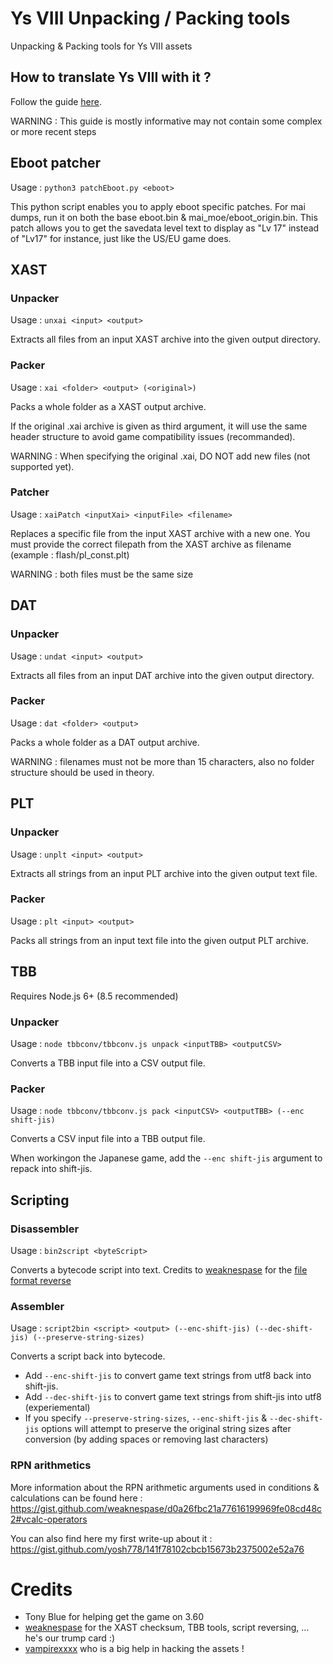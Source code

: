 # Ys VIII Unpacking / Packing tools

Unpacking & Packing tools for Ys VIII assets


## How to translate Ys VIII with it ?

Follow the guide [here](https://github.com/yosh778/YsVIII-tools/blob/master/Translation.md).

WARNING : This guide is mostly informative may not contain some complex or more recent steps

## Eboot patcher

Usage : `python3 patchEboot.py <eboot>`

This python script enables you to apply eboot specific patches. For mai dumps, run it on both the base eboot.bin & mai_moe/eboot_origin.bin.
This patch allows you to get the savedata level text to display as "Lv 17" instead of "Lv17" for instance, just like the US/EU game does.


## XAST
### Unpacker

Usage : `unxai <input> <output>`

Extracts all files from an input XAST archive into the given output directory.


### Packer

Usage : `xai <folder> <output> (<original>)`

Packs a whole folder as a XAST output archive.

If the original .xai archive is given as third argument,
it will use the same header structure to avoid game compatibility issues (recommanded).

WARNING : When specifying the original .xai, DO NOT add new files (not supported yet).


### Patcher

Usage : `xaiPatch <inputXai> <inputFile> <filename>`

Replaces a specific file from the input XAST archive with a new one.
You must provide the correct filepath from the XAST archive as filename (example : flash/pl_const.plt)

WARNING : both files must be the same size


## DAT
### Unpacker

Usage : `undat <input> <output>`

Extracts all files from an input DAT archive into the given output directory.


### Packer

Usage : `dat <folder> <output>`

Packs a whole folder as a DAT output archive.

WARNING : filenames must not be more than 15 characters, also no folder structure should be used in theory.

## PLT
### Unpacker

Usage : `unplt <input> <output>`

Extracts all strings from an input PLT archive into the given output text file.

### Packer

Usage : `plt <input> <output>`

Packs all strings from an input text file into the given output PLT archive.

## TBB

Requires Node.js 6+ (8.5 recommended)

### Unpacker

Usage : `node tbbconv/tbbconv.js unpack <inputTBB> <outputCSV>`

Converts a TBB input file into a CSV output file.


### Packer

Usage : `node tbbconv/tbbconv.js pack <inputCSV> <outputTBB> (--enc shift-jis)`

Converts a CSV input file into a TBB output file.

When workingon the Japanese game, add the `--enc shift-jis` argument to repack into shift-jis.


## Scripting

### Disassembler

Usage : `bin2script <byteScript>`

Converts a bytecode script into text.
Credits to [weaknespase](https://github.com/weaknespase) for the [file format reverse](https://gist.github.com/weaknespase/d0a26fbc21a77616199969fe08cd48c2)


### Assembler

Usage : `script2bin <script> <output> (--enc-shift-jis) (--dec-shift-jis) (--preserve-string-sizes)`

Converts a script back into bytecode.

- Add `--enc-shift-jis` to convert game text strings from utf8 back into shift-jis.
- Add `--dec-shift-jis` to convert game text strings from shift-jis into utf8 (experiemental)
- If you specify `--preserve-string-sizes`, `--enc-shift-jis` & `--dec-shift-jis` options will attempt to preserve the original string sizes after conversion (by adding spaces or removing last characters)

### RPN arithmetics

More information about the RPN arithmetic arguments used in conditions & calculations can be found here : https://gist.github.com/weaknespase/d0a26fbc21a77616199969fe08cd48c2#vcalc-operators

You can also find here my first write-up about it : https://gist.github.com/yosh778/141f78102cbcb15673b2375002e52a76


# Credits

- Tony Blue for helping get the game on 3.60
- [weaknespase](https://github.com/weaknespase) for the XAST checksum, TBB tools, script reversing, ... he's our trump card :)
- [vampirexxxx](https://github.com/vampirexxxx) who is a big help in hacking the assets !
